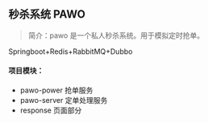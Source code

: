 ## 秒杀系统 PAWO
> 简介：pawo 是一个私人秒杀系统。用于模拟定时抢单。

Springboot+Redis+RabbitMQ+Dubbo


#### 项目模块：

- pawo-power 抢单服务
- pawo-server 定单处理服务
- response 页面部分


